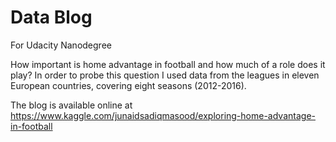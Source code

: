 # Data Blog

For Udacity Nanodegree

How important is home advantage in football and how much of a role does it play? In order to probe this question I used data from the leagues in eleven European countries, covering eight seasons (2012-2016).

The blog is available online at https://www.kaggle.com/junaidsadiqmasood/exploring-home-advantage-in-football
